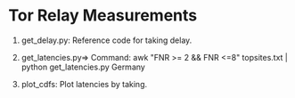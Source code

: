 # Tor Relay Measurements

1) get_delay.py: Reference code for taking delay.


2) get_latencies.py=>
Command: awk "FNR >= 2 && FNR <=8"  topsites.txt | python get_latencies.py Germany

3) plot_cdfs: Plot latencies by taking.
